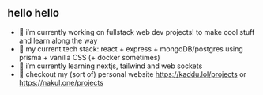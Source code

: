 ## hello hello

<!--
**Spitfire1970/Spitfire1970** is a ✨ _special_ ✨ repository because its `README.md` (this file) appears on your GitHub profile.
-->

- 🗿 i’m currently working on fullstack web dev projects! to make cool stuff and learn along the way
- 🦾 my current tech stack: react + express + mongoDB/postgres using prisma + vanilla CSS (+ docker sometimes)
- 🌱 i’m currently learning nextjs, tailwind and web sockets
- 🎃 checkout my (sort of) personal website https://kaddu.lol/projects or https://nakul.one/projects


